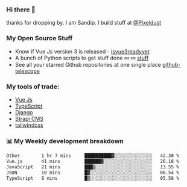 ### Hi there 👋

thanks for dropping by.
I am Sandip. I build stuff at [@Pixeldust](github.com/pixeldust-in/)

###  **My Open Source Stuff**

 - Know if Vue Js version 3 is released -  [isvue3readyyet](https://github.com/sandiprb/isvue3readyyet)
 - A bunch of Python scripts to get stuff done 💤 💤 [stuff](https://github.com/sandiprb/stuff)
 - See all your starred Github repositories at one single place [github-telescope](https://github.com/sandiprb/github-telescope)



###  **My tools of trade:**
 - [Vue Js](https://github.com/vuejs/vue/)
 - [TypeScript](https://github.com/microsoft/TypeScript)
 - [Django](github.com/django/django)
 - [Strapi CMS](github.com/strapi/strapi)
 - [tailwindcss](https://github.com/tailwindlabs/tailwindcss)


###  📊 **My Weekly development breakdown**
<!--START_SECTION:waka-->

```txt
Other        1 hr 7 mins     ██████████▓░░░░░░░░░░░░░░   42.30 %
Vue.js       41 mins         ██████▓░░░░░░░░░░░░░░░░░░   26.18 %
JavaScript   21 mins         ███▒░░░░░░░░░░░░░░░░░░░░░   13.55 %
JSON         10 mins         █▓░░░░░░░░░░░░░░░░░░░░░░░   06.54 %
TypeScript   8 mins          █▒░░░░░░░░░░░░░░░░░░░░░░░   05.58 %
```

<!--END_SECTION:waka-->
